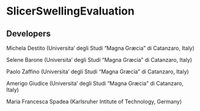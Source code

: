 # SlicerSwellingEvaluation



## Developers

Michela Destito (Universita’ degli Studi “Magna Græcia” di Catanzaro, Italy)

Selene Barone (Universita’ degli Studi “Magna Græcia” di Catanzaro, Italy)

Paolo Zaffino (Universita’ degli Studi “Magna Græcia” di Catanzaro, Italy)

Amerigo Giudice (Universita’ degli Studi “Magna Græcia” di Catanzaro, Italy)

Maria Francesca Spadea (Karlsruher Intitute of Technology, Germany)
